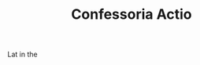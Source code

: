 ---
title: Confessoria Actio
letter: C
permalink: "/definitions/bld-confessoria-actio.html"
body: Lat in the
published_at: '2018-07-07'
source: Black's Law Dictionary 2nd Ed (1910)
layout: post
---